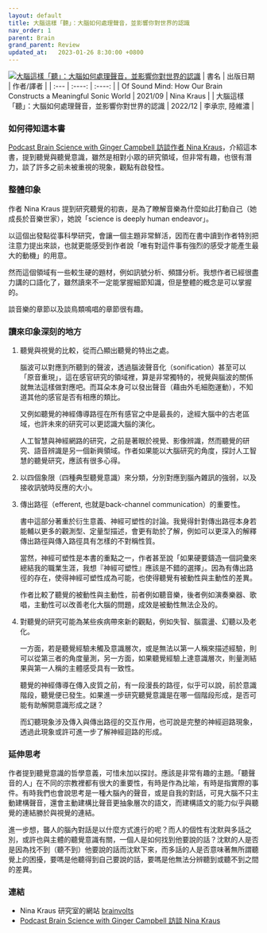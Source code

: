 ```yaml
---
layout: default
title: 大腦這樣「聽」：大腦如何處理聲音，並影響你對世界的認識
nav_order: 1
parent: Brain
grand_parent: Review
updated_at:   2023-01-26 8:30:00 +0800
---
```

[![大腦這樣「聽」：大腦如何處理聲音，並影響你對世界的認識](https://im1.book.com.tw/image/getImage?i=https://www.books.com.tw/img/001/094/55/0010945506.jpg&w=187&h=187&v=63a431b3)](https://www.books.com.tw/products/E050150352)
| 書名      | 出版日期 | 作者/譯者     |
| :---        |    :----:   |          :----: |
| Of Sound Mind: How Our Brain Constructs a Meaningful Sonic World      | 2021/09       | Nina Kraus  |
| 大腦這樣「聽」：大腦如何處理聲音，並影響你對世界的認識   | 2022/12       |  李承宗, 陸維濃      |

### 如何得知這本書
[Podcast Brain Science with Ginger Campbell 訪談作者 Nina Kraus](https://brainsciencepodcast.com/bsp/2022/192-kraus)，介紹這本書，提到聽覺與聽覺意識，雖然是相對小眾的研究領域，但非常有趣，也很有潛力，談了許多之前未被重視的現象，觀點有啟發性。

### 整體印象
作者 Nina Kraus 提到研究聽覺的初衷，是為了瞭解音樂為什麼如此打動自己（她成長於音樂世家），她說「science is deeply human endeavor」。

以這個出發點從事科學研究，會讓一個主題非常鮮活，因而在書中讀到作者特別把注意力提出來談，也就更能感受到作者說「唯有對這件事有強烈的感受才能產生最大的動機」的用意。

然而這個領域有一些較生硬的題材，例如訊號分析、頻譜分析。我想作者已經很盡力講的口語化了，雖然讀來不一定能掌握細節知識，但是整體的概念是可以掌握的。

談音樂的章節以及談鳥類鳴唱的章節很有趣。

### 讀來印象深刻的地方
1. 聽覺與視覺的比較，從而凸顯出聽覺的特出之處。

    腦波可以對應到所聽到的聲波，透過腦波聲音化（sonification）甚至可以「原音重現」，這在感官研究的領域裡，算是非常獨特的，視覺與腦波的關係就無法這樣做對應吧。而耳朵本身可以發出聲音（藉由外毛細胞運動），不知道其他的感官是否有相應的類比。

    又例如聽覺的神經傳導路徑在所有感官之中是最長的，途經大腦中的古老區域，也許未來的研究可以更認識大腦的演化。

    人工智慧與神經網路的研究，之前是著眼於視覺、影像辨識，然而聽覺的研究、語音辨識是另一個新興領域。作者如果能以大腦研究的角度，探討人工智慧的聽覺研究，應該有很多心得。

2. 以四個象限（四種典型聽覺意識）來分類，分別對應到腦內雜訊的強弱，以及接收訊號時反應的大小。

3. 傳出路徑（efferent, 也就是back-channel communication）的重要性。

    書中這部分著重於衍生意義、神經可塑性的討論。我覺得針對傳出路徑本身若能輔以更多的觀測型、定量型描述，會更有助於了解，例如可以更深入的解釋傳出路徑與傳入路徑具有怎樣的不對稱性質。

    當然，神經可塑性是本書的重點之一，作者甚至說「如果硬要鑄造一個詞彙來總結我的職業生涯，我想『神經可塑性』應該是不錯的選擇」。因為有傳出路徑的存在，使得神經可塑性成為可能，也使得聽覺有被動性與主動性的差異。

    作者比較了聽覺的被動性與主動性，前者例如聽音樂，後者例如演奏樂器、歌唱，主動性可以改善老化大腦的問題，成效是被動性無法企及的。

4. 對聽覺的研究可能為某些疾病帶來新的觀點，例如失智、腦震盪、幻聽以及老化。

    一方面，若是聽覺經驗未觸及意識層次，或是無法以第一人稱來描述經驗，則可以從第三者的角度量測，另一方面，如果聽覺經驗上達意識層次，則量測結果與第一人稱的主體感受具有一致性。

    聽覺的神經傳導在傳入皮質之前，有一段漫長的路徑，似乎可以說，前於意識階段，聽覺便已發生。如果進一步研究聽覺意識是在哪一個階段形成，是否可能有助解開意識形成之謎？

    而幻聽現象涉及傳入與傳出路徑的交互作用，也可說是完整的神經迴路現象，透過此現象或許可進一步了解神經迴路的形成。

### 延伸思考
作者提到聽覺意識的哲學意義，可惜未加以探討。應該是非常有趣的主題。「聽聲音的人」在不同的宗教裡都有很大的重要性，有時是作為比喻，有時是指實際的事件。有時我們也會說思考是一種大腦內的聲音，或是自我的對話，可見大腦不只主動建構聲音，還會主動建構比聲音更抽象層次的語文，而建構語文的能力似乎與聽覺的連結勝於與視覺的連結。

進一步想，聾人的腦內對話是以什麼方式進行的呢？而人的個性有沈默與多話之別，或許也與主體的聽覺意識有關，一個人是如何找到他要說的話？沈默的人是否是因為找不到（聽不到）他要說的話而沈默下來，而多話的人是否意味著無所謂聽覺上的困擾，要嗎是他聽得到自己要說的話，要嗎是他無法分辨聽到或聽不到之間的差異。

### 連結
- Nina Kraus 研究室的網站 [brainvolts](https://brainvolts.northwestern.edu)
- [Podcast Brain Science with Ginger Campbell 訪談 Nina Kraus](https://brainsciencepodcast.com/bsp/2022/192-kraus)

